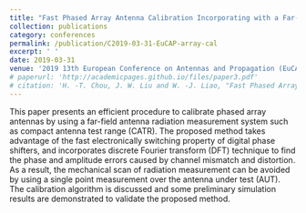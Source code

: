 ```yaml
---
title: "Fast Phased Array Antenna Calibration Incorporating with a Far-field Radiation Measurement System"
collection: publications
category: conferences
permalink: /publication/C2019-03-31-EuCAP-array-cal
excerpt: ' '
date: 2019-03-31
venue: '2019 13th European Conference on Antennas and Propagation (EuCAP)'
# paperurl: 'http://academicpages.github.io/files/paper3.pdf'
# citation: 'H. -T. Chou, J. W. Liu and W. -J. Liao, "Fast Phased Array Antenna Calibration Incorporating with a Far-field Radiation Measurement System," 2019 13th European Conference on Antennas and Propagation (EuCAP), Krakow, Poland, 2019, pp. 1-4.'
---
```


This paper presents an efficient procedure to calibrate phased array antennas by using a far-field antenna radiation measurement system such as compact antenna test range (CATR). The proposed method takes advantage of the fast electronically switching property of digital phase shifters, and incorporates discrete Fourier transform (DFT) technique to find the phase and amplitude errors caused by channel mismatch and distortion. As a result, the mechanical scan of radiation measurement can be avoided by using a single point measurement over the antenna under test (AUT). The calibration algorithm is discussed and some preliminary simulation results are demonstrated to validate the proposed method.
